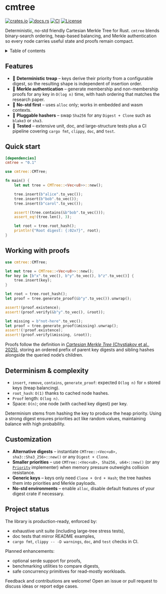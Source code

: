 # cmtree

[![crates.io](https://img.shields.io/crates/v/cmtree.svg)](https://crates.io/crates/cmtree)
[![docs.rs](https://img.shields.io/docsrs/cmtree/latest.svg)](https://docs.rs/cmtree)
[![CI](https://github.com/sam0x17/cmtree/actions/workflows/ci.yaml/badge.svg)](https://github.com/sam0x17/cmtree/actions/workflows/ci.yaml)
[![License](https://img.shields.io/badge/license-MIT%20%7C%20Apache--2.0-blue.svg)](./LICENSE)

Deterministic, no-std friendly Cartesian Merkle Tree for Rust. `cmtree` blends binary-search
ordering, heap-based balancing, and Merkle authentication so every node carries useful state
and proofs remain compact.

<details>
  <summary>Table of contents</summary>

  - [Features](#features)
  - [Quick start](#quick-start)
  - [Working with proofs](#working-with-proofs)
  - [Determinism & complexity](#determinism--complexity)
  - [Customization](#customization)
  - [Project status](#project-status)
</details>

## Features

- 🚀 **Deterministic treap** – keys derive their priority from a configurable digest, so the
  resulting shape is independent of insertion order.
- 🔐 **Merkle authentication** – generate membership and non-membership proofs for any key in
  `O(log n)` time, with hash ordering that matches the research paper.
- 🧵 **No-std first** – uses `alloc` only; works in embedded and wasm contexts.
- 🧩 **Pluggable hashers** – swap `Sha256` for any `Digest + Clone` such as `blake3` or `sha3`.
- 🧪 **Tested** – extensive unit, doc, and large-structure tests plus a CI pipeline covering
  `cargo fmt`, `clippy`, `doc`, and `test`.

## Quick start

```toml
[dependencies]
cmtree = "0.1"
```

```rust
use cmtree::CMTree;

fn main() {
    let mut tree = CMTree::<Vec<u8>>::new();

    tree.insert(b"alice".to_vec());
    tree.insert(b"bob".to_vec());
    tree.insert(b"carol".to_vec());

    assert!(tree.contains(&b"bob".to_vec()));
    assert_eq!(tree.len(), 3);

    let root = tree.root_hash();
    println!("Root digest: {:02x?}", root);
}
```

## Working with proofs

```rust
use cmtree::CMTree;

let mut tree = CMTree::<Vec<u8>>::new();
for key in [b"x".to_vec(), b"y".to_vec(), b"z".to_vec()] {
    tree.insert(key);
}

let root = tree.root_hash();
let proof = tree.generate_proof(&b"y".to_vec()).unwrap();

assert!(proof.existence);
assert!(proof.verify(&b"y".to_vec(), &root));

let missing = b"not-here".to_vec();
let proof = tree.generate_proof(&missing).unwrap();
assert!(!proof.existence);
assert!(proof.verify(&missing, &root));
```

Proofs follow the definition in [*Cartesian Merkle Tree* (Chystiakov et al.,
2025)](https://arxiv.org/pdf/2504.10944), storing an ordered prefix of parent key digests and
sibling hashes alongside the queried node’s children.

## Determinism & complexity

- `insert`, `remove`, `contains`, `generate_proof`: expected `O(log n)` for `n` stored keys
  (treap balancing).
- `root_hash`: `O(1)` thanks to cached node hashes.
- `Proof` length: `O(log n)`.
- Space: `O(n)`; one node (with cached key digest) per key.

Determinism stems from hashing the key to produce the heap priority. Using a strong digest
ensures priorities act like random values, maintaining balance with high probability.

## Customization

- **Alternative digests** – instantiate `CMTree::<Vec<u8>, sha3::Sha3_256>::new()` or any
  `Digest + Clone`.
- **Smaller priorities** – use `CMTree::<Vec<u8>, Sha256, u64>::new()` (or any
  [`Priority`](https://docs.rs/cmtree/latest/cmtree/trait.Priority.html) implementer) when
  memory pressure outweighs collision resistance.
- **Generic keys** – keys only need `Clone + Ord + Hash`; the tree hashes them into priorities
  and Merkle payloads.
- **No-std environments** – enable `alloc`, disable default features of your digest crate if
  necessary.

## Project status

The library is production-ready, enforced by:

- exhaustive unit suite (including large-tree stress tests),
- doc tests that mirror README examples,
- `cargo fmt`, `clippy -- -D warnings`, `doc`, and `test` checks in CI.

Planned enhancements:

- optional serde support for proofs,
- benchmarking utilities to compare digests,
- safe concurrency primitives for read-mostly workloads.

Feedback and contributions are welcome! Open an issue or pull request to discuss ideas or
report edge cases.
